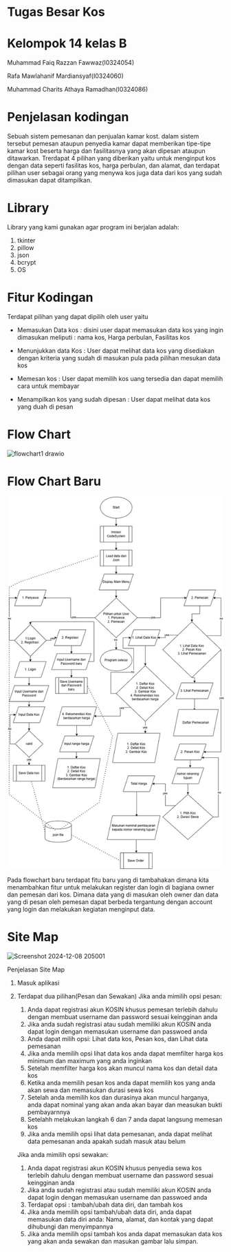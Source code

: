 # Tugas Besar Kos #

# Kelompok 14 kelas B

Muhammad Faiq Razzan Fawwaz(I0324054)

Rafa Mawlahanif Mardiansyaf(I0324060)

Muhammad Charits Athaya Ramadhan(I0324086)

# Penjelasan kodingan

Sebuah sistem pemesanan dan penjualan kamar kost. dalam sistem tersebut pemesan ataupun penyedia kamar dapat memberikan tipe-tipe kamar kost beserta harga dan fasilitasnya yang akan dipesan ataupun ditawarkan. Trerdapat 4 pilihan yang diberikan yaitu untuk menginput kos dengan data seperti fasilitas kos, harga perbulan, dan alamat, dan terdapat pilihan user sebagai orang yang menywa kos juga data dari kos yang sudah dimasukan dapat ditampilkan.

# Library
Library yang kami gunakan agar program ini berjalan adalah:
1. tkinter
2. pillow
3. json
4. bcrypt
5. OS

# Fitur Kodingan

Terdapat pilihan yang dapat dipilih oleh user yaitu

- Memasukan Data kos : disini user dapat memasukan data kos yang ingin dimasukan meliputi : nama kos, Harga perbulan, Fasilitas kos

- Menunjukkan data Kos : User dapat melihat data kos yang disediakan dengan kriteria yang sudah di masukan pula pada pilihan mesukan data kos

- Memesan kos : User dapat memilih kos uang tersedia dan dapat memilih cara untuk membayar

- Menampilkan kos yang sudah dipesan : User dapat melihat data kos yang duah di pesan

# Flow Chart
![flowchart1 drawio](https://github.com/user-attachments/assets/32c506fc-9dd4-4f1c-a637-649d14f77f16)

# Flow Chart Baru

![flowchart2 drawio](https://github.com/MuhammadFaiqRazzan/Tugas-Besar-Kos/blob/main/Flowchart%20tubes%20kos.jpg)

Pada flowchart baru terdapat fitu baru yang di tambahakan dimana kita menambahkan fitur untuk melakukan register dan login di bagiana owner dan pemesan dari kos. Dimana data yang di masukan oleh owner dan data yang di pesan oleh pemesan dapat berbeda tergantung dengan account yang login dan melakukan kegiatan menginput data.

# Site Map

![Screenshot 2024-12-08 205001](https://github.com/user-attachments/assets/59b2e58c-cb62-457c-b16b-1c8fa736b6f0)

Penjelasan Site Map
1. Masuk aplikasi
2. Terdapat dua pilihan(Pesan dan Sewakan)
   Jika anda mimilih opsi pesan:
   1. Anda dapat registrasi akun KOSIN khusus pemesan terlebih dahulu dengan membuat username dan password sesuai keingginan anda
   2. Jika anda sudah registrasi atau sudah memiliki akun KOSIN anda dapat login dengan memasukan username dan passwoed anda
   3. Anda dapat milih opsi: Lihat data kos, Pesan kos, dan Lihat data pemesanan
   4. Jika anda memilih opsi lihat data kos anda dapat memfilter harga kos minimum dan maximum yang anda inginkan
   5. Setelah memfilter harga kos akan muncul nama kos dan detail data kos
   6. Ketika anda memilih pesan kos anda dapat memilih kos yang anda akan sewa dan memasukan durasi sewa kos
   7. Setelah anda memilih kos dan durasinya akan muncul harganya, anda dapat nominal yang akan anda akan bayar dan measukan bukti pembayarnnya
   8. Setelahh melakukan langkah 6 dan 7 anda dapat langsung memesan kos
   9. Jika anda memilih opsi lihat data pemesanan, anda dapat melihat data pemesanan anda apakah sudah masuk atau belum

   Jika anda mimilih opsi sewakan:
   1. Anda dapat registrasi akun KOSIN khusus penyedia sewa kos terlebih dahulu dengan membuat username dan password sesuai keingginan anda
   2. Jika anda sudah registrasi atau sudah memiliki akun KOSIN anda dapat login dengan memasukan username dan passwoed anda
   3. Terdapat opsi : tambah/ubah data diri, dan tambah kos
   4. Jika anda memilih opsi tambah/ubah data diri, anda dapat memasukan data diri anda: Nama, alamat, dan kontak yang dapat dihubungi dan menyimpannya
   5. Jika anda memilih opsi tambah kos anda dapat memasukan data kos yang akan anda sewakan dan masukan gambar lalu simpan.




